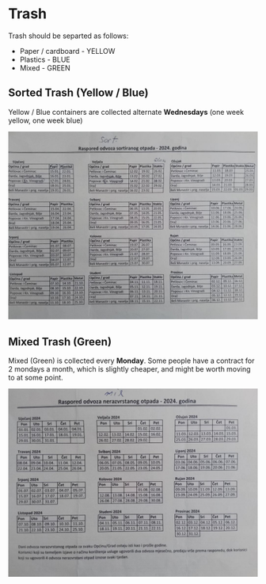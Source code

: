 # Trash

Trash should be separted as follows:

* Paper / cardboard - YELLOW 
* Plastics - BLUE
* Mixed - GREEN

## Sorted Trash (Yellow / Blue)

Yellow / Blue containers are collected alternate **Wednesdays** (one week yellow, one week blue)

![](static/assets/img/trash-sorted.jpg)

## Mixed Trash (Green)

Mixed (Green) is collected every **Monday**.  Some people have a contract for 2 mondays a month, which is slightly cheaper, and might be worth moving to at some point.

![](static/assets/img/trash-mixed.jpg)